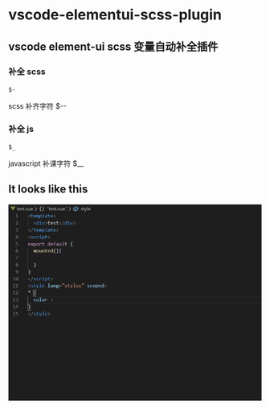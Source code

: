 # vscode-elementui-scss-plugin

## vscode element-ui scss 变量自动补全插件

### 补全 scss
```sass
$-
```

scss 补齐字符  $--

### 补全 js
```javascript
$_
```

javascript 补课字符 $__

## It looks like this

<div align="center"><img src="./docs/images/demo.gif"/></div>
